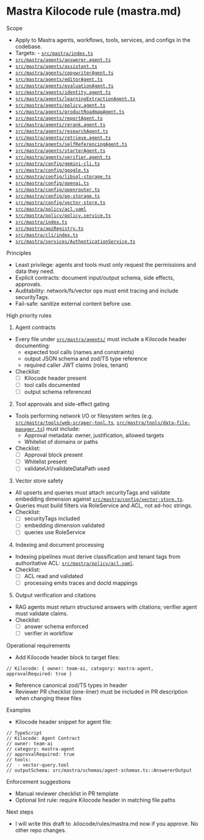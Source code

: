 # Mastra Kilocode rule (mastra.md)

Scope
- Apply to Mastra agents, workflows, tools, services, and configs in the codebase.
- Targets: - [`src/mastra/index.ts`](src/mastra/index.ts:1)
- [`src/mastra/agents/answerer.agent.ts`](src/mastra/agents/answerer.agent.ts:1)
- [`src/mastra/agents/assistant.ts`](src/mastra/agents/assistant.ts:1)
- [`src/mastra/agents/copywriterAgent.ts`](src/mastra/agents/copywriterAgent.ts:1)
- [`src/mastra/agents/editorAgent.ts`](src/mastra/agents/editorAgent.ts:1)
- [`src/mastra/agents/evaluationAgent.ts`](src/mastra/agents/evaluationAgent.ts:1)
- [`src/mastra/agents/identity.agent.ts`](src/mastra/agents/identity.agent.ts:1)
- [`src/mastra/agents/learningExtractionAgent.ts`](src/mastra/agents/learningExtractionAgent.ts:1)
- [`src/mastra/agents/policy.agent.ts`](src/mastra/agents/policy.agent.ts:1)
- [`src/mastra/agents/productRoadmapAgent.ts`](src/mastra/agents/productRoadmapAgent.ts:1)
- [`src/mastra/agents/reportAgent.ts`](src/mastra/agents/reportAgent.ts:1)
- [`src/mastra/agents/rerank.agent.ts`](src/mastra/agents/rerank.agent.ts:1)
- [`src/mastra/agents/researchAgent.ts`](src/mastra/agents/researchAgent.ts:1)
- [`src/mastra/agents/retrieve.agent.ts`](src/mastra/agents/retrieve.agent.ts:1)
- [`src/mastra/agents/selfReferencingAgent.ts`](src/mastra/agents/selfReferencingAgent.ts:1)
- [`src/mastra/agents/starterAgent.ts`](src/mastra/agents/starterAgent.ts:1)
- [`src/mastra/agents/verifier.agent.ts`](src/mastra/agents/verifier.agent.ts:1)
- [`src/mastra/config/gemini-cli.ts`](src/mastra/config/gemini-cli.ts:1)
- [`src/mastra/config/google.ts`](src/mastra/config/google.ts:1)
- [`src/mastra/config/libsql-storage.ts`](src/mastra/config/libsql-storage.ts:1)
- [`src/mastra/config/openai.ts`](src/mastra/config/openai.ts:1)
- [`src/mastra/config/openrouter.ts`](src/mastra/config/openrouter.ts:1)
- [`src/mastra/config/pg-storage.ts`](src/mastra/config/pg-storage.ts:1)
- [`src/mastra/config/vector-store.ts`](src/mastra/config/vector-store.ts:1)
- [`src/mastra/policy/acl.yaml`](src/mastra/policy/acl.yaml:1)
- [`src/mastra/policy/policy.service.ts`](src/mastra/policy/policy.service.ts:1)
- [`src/mastra/index.ts`](src/mastra/index.ts:1)
- [`src/mastra/apiRegistry.ts`](src/mastra/apiRegistry.ts:1)
- [`src/mastra/cli/index.ts`](src/mastra/cli/index.ts:1)
- [`src/mastra/services/AuthenticationService.ts`](src/mastra/services/AuthenticationService.ts:1)

Principles
- Least privilege: agents and tools must only request the permissions and data they need.
- Explicit contracts: document input/output schema, side effects, approvals.
- Auditability: network/fs/vector ops must emit tracing and include securityTags.
- Fail-safe: sanitize external content before use.

High priority rules
1) Agent contracts
- Every file under [`src/mastra/agents/`](src/mastra/agents/assistant.ts:1) must include a Kilocode header documenting:
  - expected tool calls (names and constraints)
  - output JSON schema and zod/TS type reference
  - required caller JWT claims (roles, tenant)
- Checklist:
  - [ ] Kilocode header present
  - [ ] tool calls documented
  - [ ] output schema referenced

2) Tool approvals and side-effect gating
- Tools performing network I/O or filesystem writes (e.g. [`src/mastra/tools/web-scraper-tool.ts`](src/mastra/tools/web-scraper-tool.ts:1), [`src/mastra/tools/data-file-manager.ts`](src/mastra/tools/data-file-manager.ts:1)) must include:
  - Approval metadata: owner, justification, allowed targets
  - Whitelist of domains or paths
- Checklist:
  - [ ] Approval block present
  - [ ] Whitelist present
  - [ ] validateUrl/validateDataPath used

3) Vector store safety
- All upserts and queries must attach securityTags and validate embedding dimension against [`src/mastra/config/vector-store.ts`](src/mastra/config/vector-store.ts:1).
- Queries must build filters via RoleService and ACL, not ad-hoc strings.
- Checklist:
  - [ ] securityTags included
  - [ ] embedding dimension validated
  - [ ] queries use RoleService

4) Indexing and document processing
- Indexing pipelines must derive classification and tenant tags from authoritative ACL: [`src/mastra/policy/acl.yaml`](src/mastra/policy/acl.yaml:1).
- Checklist:
  - [ ] ACL read and validated
  - [ ] processing emits traces and docId mappings

5) Output verification and citations
- RAG agents must return structured answers with citations; verifier agent must validate claims.
- Checklist:
  - [ ] answer schema enforced
  - [ ] verifier in workflow

Operational requirements
- Add Kilocode header block to target files:
```
// Kilocode: { owner: team-ai, category: mastra-agent, approvalRequired: true }
```
- Reference canonical zod/TS types in header
- Reviewer PR checklist (one-liner) must be included in PR description when changing these files

Examples
- Kilocode header snippet for agent file:
```
// TypeScript
// Kilocode: Agent Contract
// owner: team-ai
// category: mastra-agent
// approvalRequired: true
// tools:
//  - vector-query.tool
// outputSchema: src/mastra/schemas/agent-schemas.ts::AnswererOutput
```

Enforcement suggestions
- Manual reviewer checklist in PR template
- Optional lint rule: require Kilocode header in matching file paths

Next steps
- I will write this draft to .kilocode/rules/mastra.md now if you approve. No other repo changes.